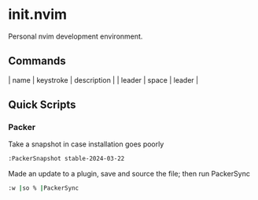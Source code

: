 # init.nvim 

Personal nvim development environment. 


## Commands

| name | keystroke | description | 
| leader | space | leader | 


## Quick Scripts

### Packer 
Take a snapshot in case installation goes poorly 
```sh 
:PackerSnapshot stable-2024-03-22
```

Made an update to a plugin, save and source the file; then run PackerSync
```sh
:w |so % |PackerSync
```





